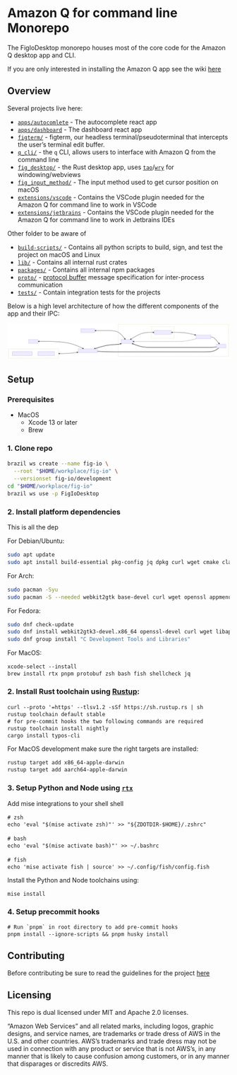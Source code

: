 # Amazon Q for command line Monorepo

The FigIoDesktop monorepo houses most of the core code for the Amazon Q desktop
app and CLI.

If you are only interested in installing the Amazon Q app see the wiki
[here](https://w.amazon.com/bin/view/CodeWhisperer/Fig)

## Overview

Several projects live here:

- [`apps/autocomlete`](apps/autocomplete/) - The autocomplete react app
- [`apps/dashboard`](apps/dashboard/) - The dashboard react app
- [`figterm/`](figterm/) - figterm, our headless terminal/pseudoterminal that
  intercepts the user’s terminal edit buffer.
- [`q_cli/`](q_cli/) - the `q` CLI, allows users to interface with Amazon Q from
  the command line
- [`fig_desktop/`](fig_desktop/) - the Rust desktop app, uses
  [`tao`](https://docs.rs/tao/latest/tao/)/[`wry`](https://docs.rs/wry/latest/wry/)
  for windowing/webviews
- [`fig_input_method/`](fig_input_method/) - The input method used to get cursor
  position on macOS
- [`extensions/vscode`](extensions/vscode/) - Contains the VSCode plugin needed
  for the Amazon Q for command line to work in VSCode
- [`extensions/jetbrains`](extensions/jetbrains/) - Contains the VSCode plugin
  needed for the Amazon Q for command line to work in Jetbrains IDEs

Other folder to be aware of

- [`build-scripts/`](build-scripts/) - Contains all python scripts to build,
  sign, and test the project on macOS and Linux
- [`lib/`](lib/) - Contains all internal rust crates
- [`packages/`](packages/) - Contains all internal npm packages
- [`proto/`](proto/) -
  [protocol buffer](https://developers.google.com/protocol-buffers/) message
  specification for inter-process communication
- [`tests/`](tests/) - Contain integration tests for the projects

Below is a high level architecture of how the different components of the app and
their IPC:

![architecture](docs/architecture.svg)

## Setup

### Prerequisites

- MacOS
  - Xcode 13 or later
  - Brew

### 1. Clone repo

```bash
brazil ws create --name fig-io \
  --root "$HOME/workplace/fig-io" \
  --versionset fig-io/development
cd "$HOME/workplace/fig-io"
brazil ws use -p FigIoDesktop
```

### 2. Install platform dependencies

This is all the dep

For Debian/Ubuntu:

```bash
sudo apt update
sudo apt install build-essential pkg-config jq dpkg curl wget cmake clang libssl-dev libgtk-3-dev libayatana-appindicator3-dev librsvg2-dev libdbus-1-dev libwebkit2gtk-4.1-dev libjavascriptcoregtk-4.1-dev valac libibus-1.0-dev libglib2.0-dev sqlite3 libxdo-dev protobuf-compiler
```

For Arch:

```bash
sudo pacman -Syu
sudo pacman -S --needed webkit2gtk base-devel curl wget openssl appmenu-gtk-module gtk3 libappindicator-gtk3 librsvg libvips cmake jq pkgconf
```

For Fedora:

```bash
sudo dnf check-update
sudo dnf install webkit2gtk3-devel.x86_64 openssl-devel curl wget libappindicator-gtk3 librsvg2-devel jq
sudo dnf group install "C Development Tools and Libraries"
```

For MacOS:

```shell
xcode-select --install
brew install rtx pnpm protobuf zsh bash fish shellcheck jq
```

### 2. Install Rust toolchain using [Rustup](https://rustup.rs):

```shell
curl --proto '=https' --tlsv1.2 -sSf https://sh.rustup.rs | sh
rustup toolchain default stable
# for pre-commit hooks the two following commands are required
rustup toolchain install nightly
cargo install typos-cli
```

For MacOS development make sure the right targets are installed:

```bash
rustup target add x86_64-apple-darwin
rustup target add aarch64-apple-darwin
```

### 3. Setup Python and Node using [`rtx`](https://mise.jdx.dev)

Add mise integrations to your shell shell

```shell
# zsh
echo 'eval "$(mise activate zsh)"' >> "${ZDOTDIR-$HOME}/.zshrc"

# bash
echo 'eval "$(mise activate bash)"' >> ~/.bashrc

# fish
echo 'mise activate fish | source' >> ~/.config/fish/config.fish
```

Install the Python and Node toolchains using:

```shell
mise install
```

### 4. Setup precommit hooks

```shell
# Run `pnpm` in root directory to add pre-commit hooks
pnpm install --ignore-scripts && pnpm husky install
```

## Contributing

Before contributing be sure to read the guidelines for the project
[here](https://quip-amazon.com/1hQEAN4c2v96/FigIoDesktop-Code-Guidelines)

## Licensing

This repo is dual licensed under MIT and Apache 2.0 licenses.

“Amazon Web Services” and all related marks, including logos, graphic designs, and service names, are trademarks or trade dress of AWS in the U.S. and other countries. AWS’s trademarks and trade dress may not be used in connection with any product or service that is not AWS’s, in any manner that is likely to cause confusion among customers, or in any manner that disparages or discredits AWS.
